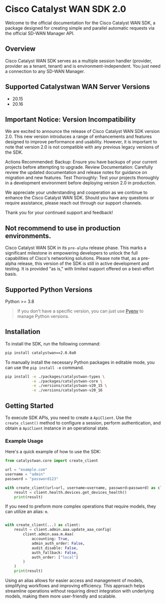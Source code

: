 Cisco Catalyst WAN SDK 2.0
==========================

Welcome to the official documentation for the Cisco Catalyst WAN SDK, a package designed for creating simple and parallel automatic requests via the official SD-WAN Manager API.

Overview
--------

Cisco Catalyst WAN SDK serves as a multiple session handler (provider, provider as a tenant, tenant) and is environment-independent. You just need a connection to any SD-WAN Manager.

Supported Catalystwan WAN Server Versions
-----------------------------------------

- 20.15
- 20.16


Important Notice: Version Incompatibility
-----------------------------------------

We are excited to announce the release of Cisco Catalyst WAN SDK version 2.0.
This new version introduces a range of enhancements and features designed
to improve performance and usability. However, it is important to note that version 2.0
is not compatible with any previous legacy versions of the SDK.


Actions Recommended:
    Backup: Ensure you have backups of your current projects before attempting to upgrade.
    Review Documentation: Carefully review the updated documentation and release notes for guidance on migration and new features.
    Test Thoroughly: Test your projects thoroughly in a development environment before deploying version 2.0 in production.

We appreciate your understanding and cooperation as we continue to enhance the Cisco Catalyst WAN SDK. Should you have any questions or require assistance, please reach out through our support channels.

Thank you for your continued support and feedback!


Not recommend to use in production environments.
------------------------------------------------
Cisco Catalyst WAN SDK in its `pre-alpha` release phase. This marks a significant milestone
in empowering developers to unlock the full capabilities of Cisco's networking solutions.
Please note that, as a pre-alpha release, this version of the SDK is still in active development
and testing. It is provided "as is," with limited support offered on a best-effort basis.


Supported Python Versions
-------------------------

Python >= 3.8

> If you don't have a specific version, you can just use [Pyenv](https://github.com/pyenv/pyenv) to manage Python versions.


Installation
------------

To install the SDK, run the following command:

```bash
pip install catalystwan==2.0.0a0
```

To manually install the necessary Python packages in editable mode, you can use the `pip install -e` command.

```bash
pip install -e ./packages/catalystwan-types \
            -e ./packages/catalystwan-core \
            -e ./versions/catalystwan-v20_15 \
            -e ./versions/catalystwan-v20_16
```


Getting Started
---------------

To execute SDK APIs, you need to create a `ApiClient`. Use the `create_client()` method to configure a session, perform authentication, and obtain a `ApiClient` instance in an operational state.

### Example Usage

Here's a quick example of how to use the SDK:

```python
from catalystwan.core import create_client

url = "example.com"
username = "admin"
password = "password123"

with create_client(url=url, username=username, password=password) as client:
    result = client.health.devices.get_devices_health()
    print(result)
```

If you need to preform more complex operations that require models, they can utilize an alias: `m`.
```python

with create_client(...) as client:
    result = client.admin.aaa.update_aaa_config(
        client.admin.aaa.m.Aaa(
            accounting: True,
            admin_auth_order: False,
            audit_disable: False,
            auth_fallback: False,
            auth_order: ["local"]
        )
    )
    print(result)
```

Using an alias allows for easier access and management of models, simplifying workflows and improving efficiency. This approach helps streamline operations without requiring direct integration with underlying models, making them more user-friendly and scalable.
